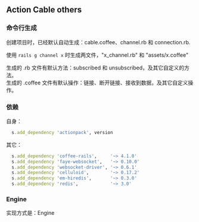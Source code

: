 ## Action Cable others

### 命令行生成

创建项目时，已经默认自动生成：cable.coffee、channel.rb 和 connection.rb.

使用 `rails g channel x` 时生成两文件，"x_channel.rb" 和 "assets/x.coffee"

生成的 .rb 文件有默认方法：subscribed 和 unsubscribed，及其它自定义的方法。
<br>
生成的 .coffee 文件有默认操作：链接、断开链接、接收到数据，及其它自定义操作。

### 依赖

自身：

```ruby
  s.add_dependency 'actionpack', version
```

其它：

```ruby
  s.add_dependency 'coffee-rails',     '~> 4.1.0'
  s.add_dependency 'faye-websocket',   '~> 0.10.0'
  s.add_dependency 'websocket-driver', '~> 0.6.1'
  s.add_dependency 'celluloid',        '~> 0.17.2'
  s.add_dependency 'em-hiredis',       '~> 0.3.0'
  s.add_dependency 'redis',            '~> 3.0'
```

### Engine

实现方式是：Engine
